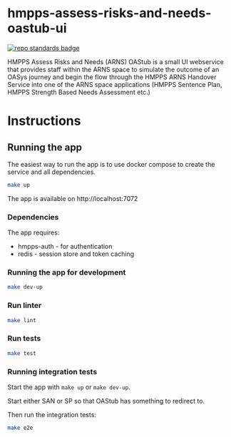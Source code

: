 # hmpps-assess-risks-and-needs-oastub-ui
[![repo standards badge](https://img.shields.io/badge/endpoint.svg?&style=flat&logo=github&url=https%3A%2F%2Foperations-engineering-reports.cloud-platform.service.justice.gov.uk%2Fapi%2Fv1%2Fcompliant_public_repositories%2Fhmpps-assess-risks-and-needs-oastub-ui)](https://operations-engineering-reports.cloud-platform.service.justice.gov.uk/public-github-repositories.html#hmpps-assess-risks-and-needs-oastub-ui "Link to report")

HMPPS Assess Risks and Needs (ARNS) OAStub is a small UI webservice that provides staff within the ARNS space to simulate the outcome of an OASys journey and begin the flow through the HMPPS ARNS Handover Service into one of the ARNS space applications (HMPPS Sentence Plan, HMPPS Strength Based Needs Assessment etc.)

# Instructions

## Running the app
The easiest way to run the app is to use docker compose to create the service and all dependencies. 

```bash
make up
```

The app is available on http://localhost:7072

### Dependencies
The app requires: 
* hmpps-auth - for authentication
* redis - session store and token caching

### Running the app for development

```bash
make dev-up
```

### Run linter

```bash
make lint
```

### Run tests

```bash
make test
```

### Running integration tests

Start the app with `make up` or `make dev-up`.

Start either SAN or SP so that OAStub has something to redirect to.

Then run the integration tests:

```bash
make e2e
```
